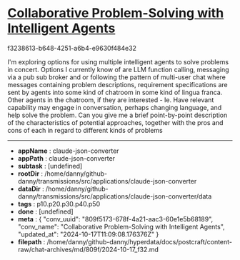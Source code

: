 # [Collaborative Problem-Solving with Intelligent Agents](https://claude.ai/chat/809f5173-678f-4a21-aac3-60e1e5b68189)

f3238613-b648-4251-a6b4-e9630f484e32

I'm exploring options for using multiple intelligent agents to solve problems in concert. Options I currently know of are LLM function calling, messaging via a pub sub broker and or following the pattern of multi-user chat where messages containing problem descriptions, requirement specifications are sent by agents into some kind of chatroom in some kind of lingua franca. Other agents in the chatroom, if they are interested - Ie. Have relevant capability may engage in conversation, perhaps changing language, and help solve the problem. Can you give me a brief point-by-point description of the characteristics of potential approaches, together with the pros and cons of each in regard to different kinds of problems

---

* **appName** : claude-json-converter
* **appPath** : claude-json-converter
* **subtask** : [undefined]
* **rootDir** : /home/danny/github-danny/transmissions/src/applications/claude-json-converter
* **dataDir** : /home/danny/github-danny/transmissions/src/applications/claude-json-converter/data
* **tags** : p10.p20.p30.p40.p50
* **done** : [undefined]
* **meta** : {
  "conv_uuid": "809f5173-678f-4a21-aac3-60e1e5b68189",
  "conv_name": "Collaborative Problem-Solving with Intelligent Agents",
  "updated_at": "2024-10-17T11:09:08.176376Z"
}
* **filepath** : /home/danny/github-danny/hyperdata/docs/postcraft/content-raw/chat-archives/md/809f/2024-10-17_f32.md